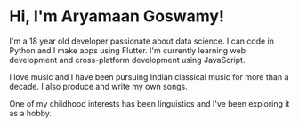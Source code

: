 # Hi, I'm Aryamaan Goswamy!

I'm a 18 year old developer passionate about data science. I can code in Python and I make apps using Flutter. I'm currently learning web development and cross-platform development using JavaScript.

I love music and I have been pursuing Indian classical music for more than a decade. I also produce and write my own songs. 

One of my childhood interests has been linguistics and I've been exploring it as a hobby.

